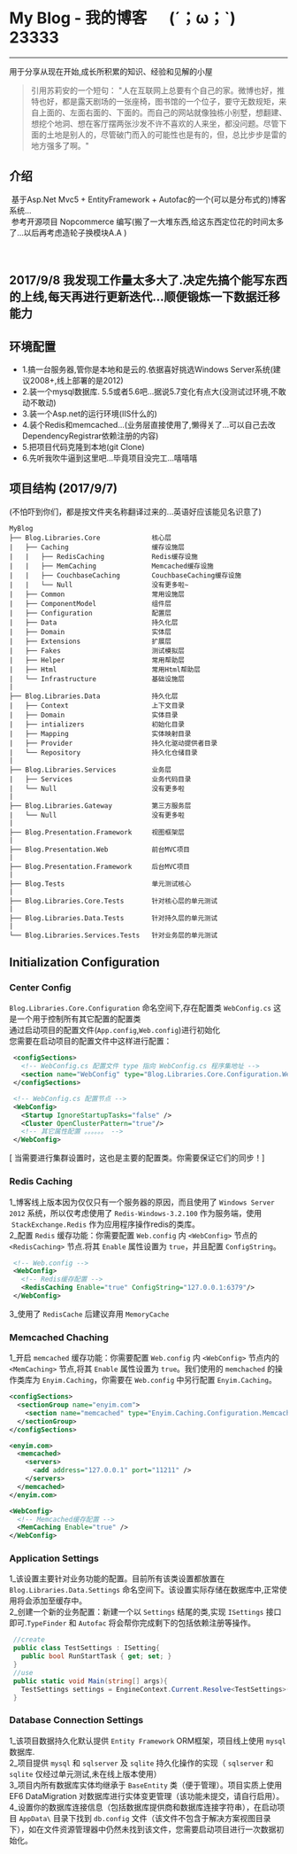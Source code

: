 # My Blog - 我的博客 &nbsp;&nbsp;&nbsp;&nbsp; (´；ω；`)  23333
***
用于分享从现在开始,成长所积累的知识、经验和见解的小屋
> 引用苏莉安的一个短句： "人在互联网上总要有个自己的家。微博也好，推特也好，都是露天剧场的一张座椅，图书馆的一个位子，要守无数规矩，来自上面的、左面右面的、下面的。而自己的网站就像独栋小别墅，想翻建、想挖个地洞、想在客厅摆两张沙发不许不喜欢的人来坐，都没问题。尽管下面的土地是别人的，尽管破门而入的可能性也是有的，但，总比步步是雷的地方强多了啊。"

## 介绍
  基于Asp.Net Mvc5 + EntityFramework + Autofac的一个(可以是分布式的)博客系统... <br/>
  参考开源项目 Nopcommerce 编写(搬了一大堆东西,给这东西定位花的时间太多了...以后再考虑造轮子换模块A.A )
  
  <h2>2017/9/8 我发现工作量太多大了.决定先搞个能写东西的上线,每天再进行更新迭代...顺便锻炼一下数据迁移能力</h2>

## 环境配置
* 1.搞一台服务器,管你是本地和是云的.依据喜好挑选Windows Server系统(建议2008+,线上部署的是2012)
* 2.装一个mysql数据库. 5.5或者5.6吧...据说5.7变化有点大(没测试过环境,不敢动不敢动)
* 3.装一个Asp.net的运行环境(IIS什么的)
* 4.装个Redis和memcached...(业务层直接使用了,懒得关了...可以自己去改DependencyRegistrar依赖注册的内容)
* 5.把项目代码克隆到本地(git Clone)
* 6.先听我吹牛逼到这里吧...毕竟项目没完工...嘻嘻嘻

## 项目结构 (2017/9/7)
(不怕吓到你们，都是按文件夹名称翻译过来的...英语好应该能见名识意了)
```
MyBlog 
├── Blog.Libraries.Core             核心层
|   ├── Caching                     缓存设施层
|   |   ├── RedisCaching            Redis缓存设施
|   |   ├── MemCaching              Memcached缓存设施
|   |   ├── CouchbaseCaching        CouchbaseCaching缓存设施
|   |   └── Null                    没有更多啦~
|   ├── Common                      常用设施层
|   ├── ComponentModel              组件层
|   ├── Configuration               配置层
|   ├── Data                        持久化层
|   ├── Domain                      实体层
|   ├── Extensions                  扩展层
|   ├── Fakes                       测试模拟层
|   ├── Helper                      常用帮助层
|   ├── Html                        常用Html帮助层
|   └── Infrastructure              基础设施层
|    
├── Blog.Libraries.Data             持久化层
|   ├── Context                     上下文目录
|   ├── Domain                      实体目录
|   ├── intializers                 初始化目录
|   ├── Mapping                     实体映射目录
|   ├── Provider                    持久化驱动提供者目录
|   └── Repository                  持久化仓储目录
|    
├── Blog.Libraries.Services         业务层
|   ├── Services                    业务代码目录
|   └── Null                        没有更多啦
|    
├── Blog.Libraries.Gateway          第三方服务层
|   └── Null                        没有更多啦
|    
├── Blog.Presentation.Framework     视图框架层
|
├── Blog.Presentation.Web           前台MVC项目
|
├── Blog.Presentation.Framework     后台MVC项目
|
├── Blog.Tests                      单元测试核心
|
├── Blog.Libraries.Core.Tests       针对核心层的单元测试
|
├── Blog.Libraries.Data.Tests       针对持久层的单元测试
|
└── Blog.Libraries.Services.Tests   针对业务层的单元测试
```

## Initialization Configuration

### Center Config
 `Blog.Libraries.Core.Configuration` 命名空间下,存在配置类 `WebConfig.cs` 这是一个用于控制所有其它配置的配置类<br/>
 通过启动项目的配置文件(`App.config`,`Web.config`)进行初始化<br/>
 您需要在启动项目的配置文件中这样进行配置：<br/>
 ```xml
  <configSections>
    <!-- WebConfig.cs 配置文件 type 指向 WebConfig.cs 程序集地址 -->
    <section name="WebConfig" type="Blog.Libraries.Core.Configuration.WebConfig" requirePermission="false" />
  </configSections>

  <!-- WebConfig.cs 配置节点 -->
  <WebConfig>
    <Startup IgnoreStartupTasks="false" />
    <Cluster OpenClusterPattern="true"/>
    <!-- 其它属性配置 。。。。。。 -->
  </WebConfig>
 ```
 [ 当需要进行集群设置时，这也是主要的配置类。你需要保证它们的同步！]
 
### Redis Caching
  1_博客线上版本因为仅仅只有一个服务器的原因，而且使用了 `Windows Server 2012` 系统，所以仅考虑使用了 `Redis-Windows-3.2.100` 作为服务端，使用    `StackExchange.Redis` 作为应用程序操作redis的类库。<br/>
  2_配置 `Redis` 缓存功能：你需要配置 `Web.config` 内 `<WebConfig>` 节点的 `<RedisCaching>` 节点.将其 `Enable` 属性设置为 `true`，并且配置 `ConfigString`。
 ```xml
  <!-- Web.config -->
  <WebConfig>
    <!-- Redis缓存配置 -->
    <RedisCaching Enable="true" ConfigString="127.0.0.1:6379"/>
  </WebConfig>
 ```
  3_使用了 `RedisCache` 后建议弃用 `MemoryCache`
  
### Memcached Chaching
 1_开启 `memcached` 缓存功能：你需要配置 `Web.config` 内 `<WebConfig>` 节点内的 `<MemCaching>` 节点,将其 `Enable` 属性设置为 `true`。我们使用的 `memchached` 的操作类库为 `Enyim.Caching`，你需要在 `Web.config` 中另行配置 `Enyim.Caching`。
  ```xml
  <configSections>
    <sectionGroup name="enyim.com">
      <section name="memcached" type="Enyim.Caching.Configuration.MemcachedClientSection, Enyim.Caching"/>
    </sectionGroup>
  </configSections>
 
  <enyim.com>
    <memcached>
      <servers>
        <add address="127.0.0.1" port="11211" />
      </servers>
    </memcached>
  </enyim.com>
 
  <WebConfig>
    <!-- Memcached缓存配置 -->
    <MemCaching Enable="true" />
  </WebConfig>
  
  ```

### Application Settings
 1_该设置主要针对业务功能的配置。目前所有该类设置都放置在 `Blog.Libraries.Data.Settings` 命名空间下。该设置实际存储在数据库中,正常使用将会添加至缓存中。<br/>
 2_创建一个新的业务配置：新建一个以 `Settings` 结尾的类,实现 `ISettings` 接口即可.`TypeFinder` 和 `Autofac` 将会帮你完成剩下的包括依赖注册等操作。
 ```csharp
  //create
  public class TestSettings : ISetting{
    public bool RunStartTask { get; set; }
  }
  //use
  public static void Main(string[] args){
    TestSettings settings = EngineContext.Current.Resolve<TestSettings>();
  }
 ```
 
 ### Database Connection Settings 
  1_该项目数据持久化默认提供 `Entity Framework` ORM框架，项目线上使用 `mysql` 数据库.<br/>
  2_项目提供 `mysql` 和 `sqlserver` 及 `sqlite` 持久化操作的实现（ `sqlserver` 和 `sqlite` 仅经过单元测试,未在线上版本使用）<br/>
  3_项目内所有数据库实体均继承于 `BaseEntity` 类（便于管理）。项目实质上使用 EF6 DataMigration 对数据库进行实体变更管理（该功能未提交，请自行启用）。<br/>
  4_设置你的数据库连接信息（包括数据库提供商和数据库连接字符串），在启动项目 `AppData\` 目录下找到 `db.config` 文件（该文件不包含于解决方案视图目录下），如在文件资源管理器中仍然未找到该文件，您需要启动项目进行一次数据初始化。 <br/>
 ```
   
 ```
 
 


